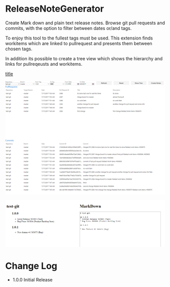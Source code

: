 # ReleaseNoteGenerator

Create Mark down and plain text release notes.
Browse git pull requests and commits, with the option to filter between dates or/and tags.

To enjoy this tool to the fullest tags must be used.
This extension finds workitems which are linked to pullrequest and presents them between chosen tags.

In addition its possible to create a tree view which shows the hierarchy and links for pullreqeusts and workitems.   

[title](https://marketplace.visualstudio.com/items?itemName=IntelTIM.ReleaseNoteGenerator)


![mainWindow](Images/Capture.PNG)

![ReleaseNotes](Images/Capture1.PNG)

# Change Log
* 1.0.0 Initial Release 
